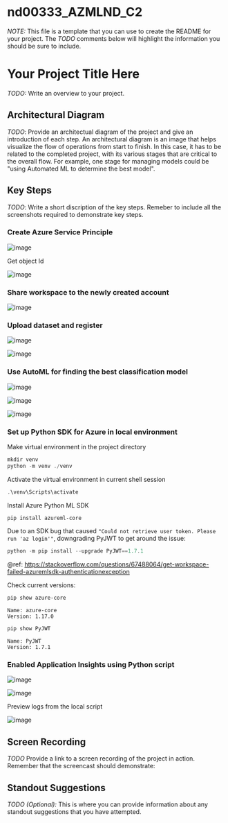 # nd00333_AZMLND_C2

*NOTE:* This file is a template that you can use to create the README for your project. The *TODO* comments below will highlight the information you should be sure to include.


# Your Project Title Here

*TODO:* Write an overview to your project.

## Architectural Diagram
*TODO*: Provide an architectual diagram of the project and give an introduction of each step. An architectural diagram is an image that helps visualize the flow of operations from start to finish. In this case, it has to be related to the completed project, with its various stages that are critical to the overall flow. For example, one stage for managing models could be "using Automated ML to determine the best model". 

## Key Steps
*TODO*: Write a short discription of the key steps. Remeber to include all the screenshots required to demonstrate key steps. 

### Create Azure Service Principle

![image](https://user-images.githubusercontent.com/4667129/129117771-8e9fdf44-a2f8-434c-bff8-a5d10ef8bb25.png)

Get object Id

![image](https://user-images.githubusercontent.com/4667129/129118657-992a03e9-6a9b-4bdf-8d13-6c9fb2573741.png)


### Share workspace to the newly created account
![image](https://user-images.githubusercontent.com/4667129/129118415-ba4bc243-2efe-4beb-bcb9-a14adca4bd9f.png)

### Upload dataset and register

![image](https://user-images.githubusercontent.com/4667129/129119881-c0cf253e-b0a5-42e2-92a8-20a5c7879e5a.png)

![image](https://user-images.githubusercontent.com/4667129/129119850-02de4623-3402-43b2-bc7e-eb477e4b537d.png)

### Use AutoML for finding the best classification model

![image](https://user-images.githubusercontent.com/4667129/129120027-875f0be6-c487-4262-9ffc-370495223e64.png)

![image](https://user-images.githubusercontent.com/4667129/129120128-a730e484-4332-4e30-9db9-e6a9d189de74.png)

![image](https://user-images.githubusercontent.com/4667129/129120152-becff75c-6cd2-45d1-9092-403d3acb2c79.png)

### Set up Python SDK for Azure in local environment

Make virtual environment in the project directory

```powershell
mkdir venv
python -m venv ./venv
```

Activate the virtual environment in current shell session

```powershell
.\venv\Scripts\activate
```

Install Azure Python ML SDK

```powershell
pip install azureml-core
```

Due to an SDK bug that caused `"Could not retrieve user token. Please run 'az login'"`, downgrading PyJWT to get around the issue:

```powershell
python -m pip install --upgrade PyJWT==1.7.1
```

@ref: https://stackoverflow.com/questions/67488064/get-workspace-failed-azuremlsdk-authenticationexception

Check current versions:

```powershell
pip show azure-core
```

```
Name: azure-core
Version: 1.17.0
```


```powershell
pip show PyJWT
```

```
Name: PyJWT
Version: 1.7.1
```

### Enabled Application Insights using Python script

![image](https://user-images.githubusercontent.com/4667129/129120622-c2e842be-4559-48c3-895e-421e0e03e62b.png)

![image](https://user-images.githubusercontent.com/4667129/129120539-27853550-8331-43ea-848a-cc313fc5f425.png)

Preview logs from the local script

![image](https://user-images.githubusercontent.com/4667129/129120654-d88f6ea1-b411-46a6-89ac-722691b53162.png)


## Screen Recording
*TODO* Provide a link to a screen recording of the project in action. Remember that the screencast should demonstrate:

## Standout Suggestions
*TODO (Optional):* This is where you can provide information about any standout suggestions that you have attempted.
